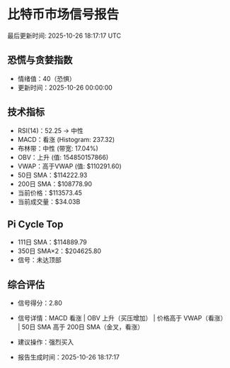 # 比特币市场信号报告

最后更新时间: 2025-10-26 18:17:17 UTC

## 恐慌与贪婪指数
- 情绪值：40（恐惧）
- 更新时间：2025-10-26 00:00:00

## 技术指标
- RSI(14)：52.25 → 中性
- MACD：看涨 (Histogram: 237.32)
- 布林带：中性 (带宽: 17.04%)
- OBV：上升 (值: 154850157866)
- VWAP：高于VWAP (值: $110291.60)
- 50日 SMA：$114222.93
- 200日 SMA：$108778.90
- 当前价格：$113573.45
- 当前成交量：$34.03B

## Pi Cycle Top
- 111日 SMA：$114889.79
- 350日 SMA×2：$204625.80
- 信号：未达顶部

## 综合评估
- 信号得分：2.80
- 信号详情：MACD 看涨 | OBV 上升（买压增加） | 价格高于 VWAP（看涨） | 50日 SMA 高于 200日 SMA（金叉，看涨）
- 建议操作：强烈买入

- 报告生成时间：2025-10-26 18:17:17
